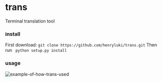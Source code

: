 # trans
Terminal translation tool

### install
First download: `git clone https://github.com/henryluki/trans.git`
Then run ` python setup.py install`

### usage
![example-of-how-trans-used](https://cloud.githubusercontent.com/assets/6831729/18009778/550b5548-6be0-11e6-9296-c1d3a7dcce4a.png)